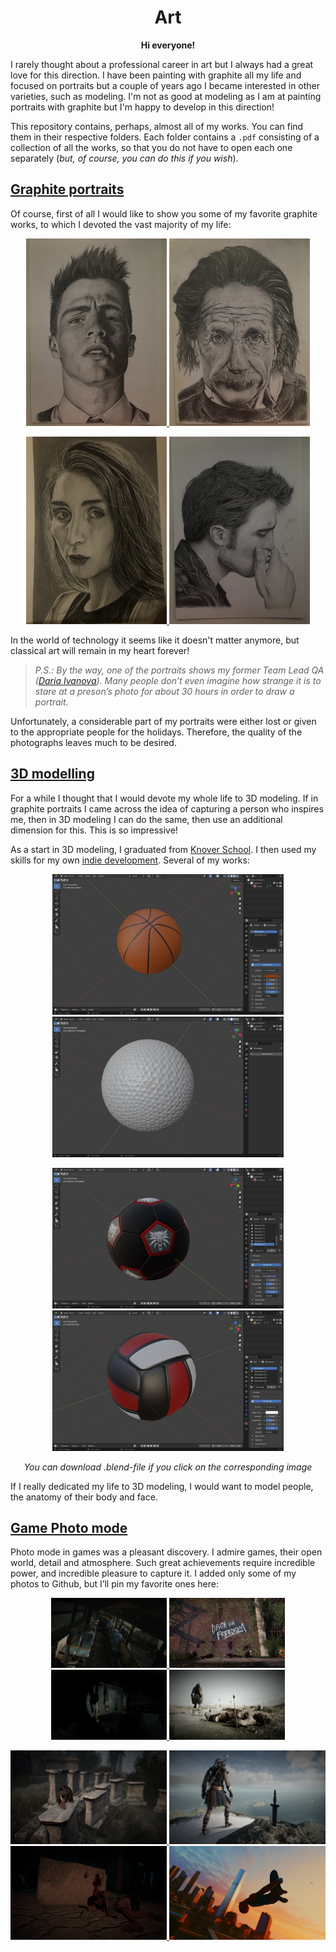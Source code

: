 <h1
    align = "center">
    Art
</h1>

<p
    align = "center">
    <b>Hi everyone!</b>
</p>

I rarely thought about a professional career in art but I always had a great love for this direction. I have been painting with graphite all my life and focused on portraits but a couple of years ago I became interested in other varieties, such as modeling. I'm not as good at modeling as I am at painting portraits with graphite but I'm happy to develop in this direction! 

This repository contains, perhaps, almost all of my works. You can find them in their respective folders. Each folder contains a `.pdf` consisting of a collection of all the works, so that you do not have to open each one separately (_but, of course, you can do this if you wish_).

## [Graphite portraits](https://github.com/msgrigorovich/Art/tree/main/Graphite%20Portraits)

Of course, first of all I would like to show you some of my favorite graphite works, to which I devoted the vast majority of my life:

<p align = "center">
<a
href = "https://github.com/msgrigorovich/Art/blob/main/Graphite%20Portraits/photo%20jpg/Colton%20Haynes%20--%202018.jpg">
<img width="225" height="300" src="https://github.com/msgrigorovich/Art/blob/main/Graphite%20Portraits/photo%20jpg/Colton%20Haynes%20--%202018.jpg?raw=true">
</a>
<a
href = "https://github.com/msgrigorovich/Art/blob/main/Graphite%20Portraits/photo%20jpg/Albert%20Einstein%20--%202016.jpg">
<img width="225" height="300" src="https://github.com/msgrigorovich/Art/blob/main/Graphite%20Portraits/photo%20jpg/Albert%20Einstein%20--%202016.jpg?raw=true">
</a>
</p>

<p align = "center">
<a
href = "https://github.com/msgrigorovich/Art/blob/main/Graphite%20Portraits/photo%20jpg/Ivanova%20Daria%20--%202022.jpg">
<img width="225" height="300" src="https://github.com/msgrigorovich/Art/blob/main/Graphite%20Portraits/photo%20jpg/Ivanova%20Daria%20--%202022.jpg?raw=true">
</a>
<a
href = "https://github.com/msgrigorovich/Art/blob/main/Graphite%20Portraits/photo%20jpg/Robert%20Pattinson%20--%202018.jpg">
<img width="225" height="300" src="https://github.com/msgrigorovich/Art/blob/main/Graphite%20Portraits/photo%20jpg/Robert%20Pattinson%20--%202018.jpg?raw=true">
</a>
</p>

In the world of technology it seems like it doesn't matter anymore, but classical art will remain in my heart forever!

>_P.S.: By the way, one of the portraits shows my former Team Lead QA ([Daria Ivanova](https://github.com/Numilou)). Many people don’t even imagine how strange it is to stare at a preson’s photo for about 30 hours in order to draw a portrait._

Unfortunately, a considerable part of my portraits were either lost or given to the appropriate people for the holidays. Therefore, the quality of the photographs leaves much to be desired.

## [3D modelling](https://github.com/msgrigorovich/Art/tree/main/3D%20modeling)

For a while I thought that I would devote my whole life to 3D modeling. If in graphite portraits I came across the idea of capturing a person who inspires me, then in 3D modeling I can do the same, then use an additional dimension for this. This is so impressive!

As a start in 3D modeling, I graduated from [Knover School](https://github.com/msgrigorovich/Art/tree/main/3D%20modeling/Knower%20School). I then used my skills for my own [indie development](https://github.com/msgrigorovich/Art/tree/main/3D%20modeling/basketgolfGame%20project). Several of my works:


<p align = "center">
<a
href = "https://github.com/msgrigorovich/Art/blob/main/3D%20modeling/basketgolfGame%20project/Models/balls/default_basket.blend">
<img width="370" height="225" src="https://github.com/msgrigorovich/Art/blob/main/README_PICTURES/BasketballDefault.jpg?raw=true">
</a>
<a
href = "https://github.com/msgrigorovich/Art/blob/main/3D%20modeling/basketgolfGame%20project/Models/balls/default_golf.blend">
<img width="370" height="225" src="https://github.com/msgrigorovich/Art/blob/main/README_PICTURES/GolfDefault.jpg?raw=true">
</a>
</p>

<p align = "center">
<a
href = "https://github.com/msgrigorovich/Art/blob/main/3D%20modeling/basketgolfGame%20project/Models/balls/football_4.blend">
<img width="370" height="225" src="https://github.com/msgrigorovich/Art/blob/main/README_PICTURES/FotballWitcher.jpg?raw=true">
</a>
<a
href = "https://github.com/msgrigorovich/Art/blob/main/3D%20modeling/basketgolfGame%20project/Models/balls/volleyball.blend">
<img width="370" height="225" src="https://github.com/msgrigorovich/Art/blob/main/README_PICTURES/VolleyballDefault.jpg?raw=true">
</a>
</p>

<p align = "center">
<i>You can download .blend-file if you click on the corresponding image</i>
</p>

If I really dedicated my life to 3D modeling, I would want to model people, the anatomy of their body and face.


## [Game Photo mode](https://github.com/msgrigorovich/Art/tree/main/Photo%20mode)

Photo mode in games was a pleasant discovery. I admire games, their open world, detail and atmosphere. Such great achievements require incredible power, and incredible pleasure to capture it. I added only some of my photos to Github, but I’ll pin my favorite ones here:

<p align = "center">
<a
href = "https://github.com/msgrigorovich/Art/blob/main/Photo%20mode/TLOU/IMG_6398.JPG">
<img width="185" height="112" src="https://github.com/msgrigorovich/Art/blob/main/Photo%20mode/TLOU/IMG_6398.JPG?raw=true">
</a>
<a
href = "https://github.com/msgrigorovich/Art/blob/main/Photo%20mode/TLOU/IMG_6406.JPG">
<img width="185" height="112" src="https://github.com/msgrigorovich/Art/blob/main/Photo%20mode/TLOU/IMG_6406.JPG?raw=true">
</a>
<a
href = "https://github.com/msgrigorovich/Art/blob/main/Photo%20mode/TLOU/IMG_6416.JPG">
<img width="185" height="112" src="https://github.com/msgrigorovich/Art/blob/main/Photo%20mode/TLOU/IMG_6416.JPG?raw=true">
</a>
<a
href = "https://github.com/msgrigorovich/Art/blob/main/Photo%20mode/AC%20Odyssey/IMG_6421.JPG">
<img width="185" height="112" src="https://github.com/msgrigorovich/Art/blob/main/Photo%20mode/AC%20Odyssey/IMG_6421.JPG?raw=true">
</a>
</p>

<p align = "center">
<a
href = "https://github.com/msgrigorovich/Art/blob/main/Photo%20mode/AC%20Odyssey/IMG_6424.JPG">
<img width="250" height="150" src="https://github.com/msgrigorovich/Art/blob/main/Photo%20mode/AC%20Odyssey/IMG_6424.JPG?raw=true">
</a>
<a
href = "https://github.com/msgrigorovich/Art/blob/main/Photo%20mode/AC%20Odyssey/IMG_6426.JPG">
<img width="250" height="150" src="https://github.com/msgrigorovich/Art/blob/main/Photo%20mode/AC%20Odyssey/IMG_6426.JPG?raw=true">
</a>
<a
href = "https://github.com/msgrigorovich/Art/blob/main/Photo%20mode/AC%20Odyssey/IMG_7527.JPG">
<img width="250" height="150" src="https://github.com/msgrigorovich/Art/blob/main/Photo%20mode/AC%20Odyssey/IMG_7527.JPG?raw=true">
</a>
<a
href = "https://github.com/msgrigorovich/Art/blob/main/Photo%20mode/Spider%20Man/IMG_6940.JPG">
<img width="250" height="150" src="https://github.com/msgrigorovich/Art/blob/main/Photo%20mode/Spider%20Man/IMG_6940.JPG?raw=true">
</a>
</p>